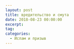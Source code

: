 ```yaml
---
layout: post
title: вредительство и смута
date: 2018-08-23 00:00:00
excerpt:
tag:
categories:
  - Ислам и призыв
---
```

